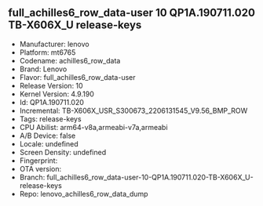 ## full_achilles6_row_data-user 10 QP1A.190711.020 TB-X606X_U release-keys
- Manufacturer: lenovo
- Platform: mt6765
- Codename: achilles6_row_data
- Brand: Lenovo
- Flavor: full_achilles6_row_data-user
- Release Version: 10
- Kernel Version: 4.9.190
- Id: QP1A.190711.020
- Incremental: TB-X606X_USR_S300673_2206131545_V9.56_BMP_ROW
- Tags: release-keys
- CPU Abilist: arm64-v8a,armeabi-v7a,armeabi
- A/B Device: false
- Locale: undefined
- Screen Density: undefined
- Fingerprint: 
- OTA version: 
- Branch: full_achilles6_row_data-user-10-QP1A.190711.020-TB-X606X_U-release-keys
- Repo: lenovo_achilles6_row_data_dump
